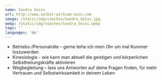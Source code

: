 ```yaml
---
name: Sandra Seiss
url: http://www.selbst-wirksam-sein.com
image: /static/img/coaches/Sandra_Seiss.jpg
webp: /static/img/coaches/Sandra_Seiss.webp
tags: ''
languages: 'de'
---
```


<ul><li>Betriebs-/Personalräte – gerne leihe ich mein Ohr um mal Kummer loszuwerden</li><li>Kinesiologie - wie kann man aktuell die geistigen und körperlichen Selbstheilungskräfte aktivieren</li><li>Wegbegleitung – lass uns Antworten auf deine Fragen finden, für mehr Vertrauen und Selbstwirksamkeit in deinem Leben</li></ul>